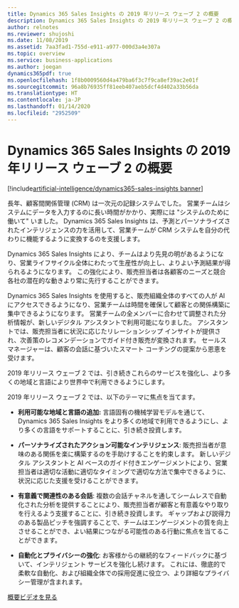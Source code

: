 ```yaml
---
title: Dynamics 365 Sales Insights の 2019 年リリース ウェーブ 2 の概要
description: Dynamics 365 Sales Insights の 2019 年リリース ウェーブ 2 の概要
author: relnotes
ms.reviewer: shujoshi
ms.date: 11/08/2019
ms.assetid: 7aa3fad1-755d-e911-a977-000d3a4e307a
ms.topic: overview
ms.service: business-applications
ms.author: joegan
dynamics365pdf: true
ms.openlocfilehash: 1f8b0009560d4a479ba6f3c7f9ca8ef39ac2e01f
ms.sourcegitcommit: 96a8b76935ff81eeb407aeb5dcf4d402a33b56da
ms.translationtype: HT
ms.contentlocale: ja-JP
ms.lasthandoff: 01/14/2020
ms.locfileid: "2952509"
---
```

# <a name="overview-of-dynamics-365-sales-insights-2019-release-wave-2"></a>Dynamics 365 Sales Insights の 2019 年リリース ウェーブ 2 の概要
[!include[artificial-intelligence/dynamics365-sales-insights banner](../includes/artificial-intelligence/dynamics365-sales-insights.md)]

<!--overview start-->
長年、顧客間関係管理 (CRM) は一次元の記録システムでした。 営業チームはシステムにデータを入力するのに長い時間がかかり、実際には "システムのために働いて" いました。 Dynamics 365 Sales Insights は、予測とパーソナライズされたインテリジェンスの力を活用して、営業チームが CRM システムを自分の代わりに機能するように変換するのを支援します。   

Dynamics 365 Sales Insights により、チームはより先見の明があるようになり、営業ライフサイクル全体にわたって生産性が向上し、よりよい予測結果が得られるようになります。  この強化により、販売担当者は各顧客のニーズと競合各社の潜在的な動きより常に先行することができます。   

Dynamics 365 Sales Insights を使用すると、販売組織全体のすべての人が AI にアクセスできるようになり、営業チームは時間を確保して顧客との関係構築に集中できるようになります。 営業チームの全メンバーに合わせて調整された分析情報が、新しいデジタル アシスタントで利用可能になりました。 アシスタントでは、販売担当者に状況に応じたリレーションシップ インサイトが提供され、次善策のレコメンデーションでガイド付き販売が変換されます。 セールス マネージャーは、顧客の会話に基づいたスマート コーチングの提案から恩恵を受けます。  

2019 年リリース ウェーブ 2 では、引き続きこれらのサービスを強化し、より多くの地域と言語により世界中で利用できるようにします。  

2019 年リリース ウェーブ 2 では、以下のテーマに焦点を当てます。 

- **利用可能な地域と言語の追加:** 言語固有の機械学習モデルを通じて、Dynamics 365 Sales Insights をより多くの地域で利用できるようにし、より多くの言語をサポートすることに、引き続き投資します。 

- **パーソナライズされたアクション可能なインテリジェンス**: 販売担当者が意味のある関係を楽に構築するのを手助けすることを約束します。 新しいデジタル アシスタントと AI ベースのガイド付きエンゲージメントにより、営業担当者は適切な活動に適切なタイミングで適切な方法で集中できるように、状況に応じた支援を受けることができます。 

- **有意義で関連性のある会話**: 複数の会話チャネルを通してシームレスで自動化された分析を提供することにより、販売担当者が顧客と有意義なやり取りを行えるよう支援することに、引き続き投資します。 ギャップおよび説得力のある製品ピッチを強調することで、チームはエンゲージメントの質を向上させることができ、よい結果につながる可能性のある行動に焦点を当てることができます。  

- **自動化とプライバシーの強化**: お客様からの継続的なフィードバックに基づいて、インテリジェント サービスを強化し続けます。 これには、徹底的で柔軟な自動化、および組織全体での採用促進に役立つ、より詳細なプライバシー管理が含まれます。

[概要ビデオを見る](https://aka.ms/ROGSI19RW2ROV)

<!--overview end-->